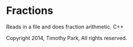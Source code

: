 # Fractions
Reads in a file and does fraction arithmetic. C++

Copyright 2014, Timothy Park, All rights reserved.
